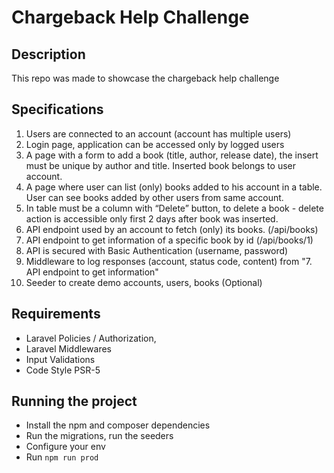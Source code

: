 # Chargeback Help Challenge

## Description
This repo was made to showcase the chargeback help challenge

## Specifications

1. Users are connected to an account (account has multiple users)
2. Login page, application can be accessed only by logged users
3. A page with a form to add a book (title, author, release date), the insert must be unique by author and title. Inserted book belongs to user account.
4. A page where user can list (only) books added to his account in a table. User can see books added by other users from same account.
5. In table must be a column with “Delete” button, to delete a book - delete action is accessible only first 2 days after book was inserted.
6. API endpoint used by an account to fetch (only) its books. (/api/books)
7. API endpoint to get information of a specific book by id (/api/books/1)
8. API is secured with Basic Authentication (username, password)
9. Middleware to log responses (account, status code, content) from "7. API endpoint to get information"
10. Seeder to create demo accounts, users, books (Optional)

## Requirements

- Laravel Policies / Authorization,
- Laravel Middlewares
- Input Validations
- Code Style PSR-5

## Running the project

- Install the npm and composer dependencies
- Run the migrations, run the seeders
- Configure your env
- Run `npm run prod`